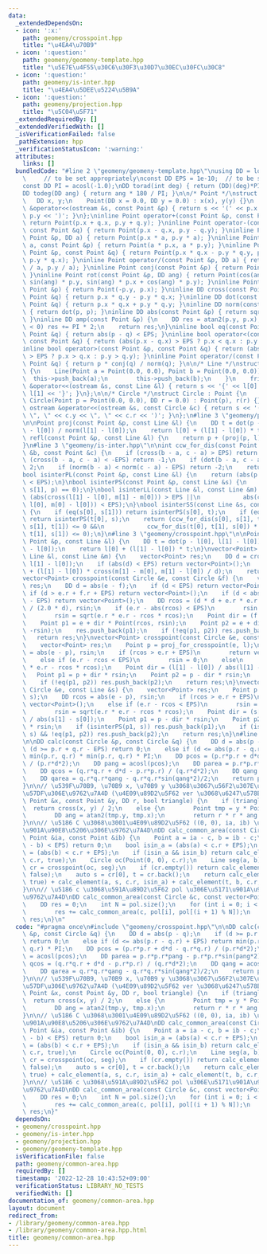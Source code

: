 ```yaml
---
data:
  _extendedDependsOn:
  - icon: ':x:'
    path: geomeny/crosspoint.hpp
    title: "\u4EA4\u70B9"
  - icon: ':question:'
    path: geomeny/geomeny-template.hpp
    title: "\u5E7E\u4F55\u30C6\u30F3\u30D7\u30EC\u30FC\u30C8"
  - icon: ':question:'
    path: geomeny/is-inter.hpp
    title: "\u4EA4\u5DEE\u5224\u5B9A"
  - icon: ':question:'
    path: geomeny/projection.hpp
    title: "\u5C04\u5F71"
  _extendedRequiredBy: []
  _extendedVerifiedWith: []
  _isVerificationFailed: false
  _pathExtension: hpp
  _verificationStatusIcon: ':warning:'
  attributes:
    links: []
  bundledCode: "#line 2 \"geomeny/geomeny-template.hpp\"\nusing DD = long double;\
    \     // to be set appropriately\nconst DD EPS = 1e-10;  // to be set appropriately\n\
    const DD PI = acosl(-1.0);\nDD torad(int deg) { return (DD)(deg)*PI / 180; }\n\
    DD todeg(DD ang) { return ang * 180 / PI; }\n\n/* Point */\nstruct Point {\n \
    \   DD x, y;\n    Point(DD x = 0.0, DD y = 0.0) : x(x), y(y) {}\n    friend ostream\
    \ &operator<<(ostream &s, const Point &p) { return s << '(' << p.x << \", \" <<\
    \ p.y << ')'; }\n};\ninline Point operator+(const Point &p, const Point &q) {\
    \ return Point(p.x + q.x, p.y + q.y); }\ninline Point operator-(const Point &p,\
    \ const Point &q) { return Point(p.x - q.x, p.y - q.y); }\ninline Point operator*(const\
    \ Point &p, DD a) { return Point(p.x * a, p.y * a); }\ninline Point operator*(DD\
    \ a, const Point &p) { return Point(a * p.x, a * p.y); }\ninline Point operator*(const\
    \ Point &p, const Point &q) { return Point(p.x * q.x - p.y * q.y, p.x * q.y +\
    \ p.y * q.x); }\ninline Point operator/(const Point &p, DD a) { return Point(p.x\
    \ / a, p.y / a); }\ninline Point conj(const Point &p) { return Point(p.x, -p.y);\
    \ }\ninline Point rot(const Point &p, DD ang) { return Point(cos(ang) * p.x -\
    \ sin(ang) * p.y, sin(ang) * p.x + cos(ang) * p.y); }\ninline Point rot90(const\
    \ Point &p) { return Point(-p.y, p.x); }\ninline DD cross(const Point &p, const\
    \ Point &q) { return p.x * q.y - p.y * q.x; }\ninline DD dot(const Point &p, const\
    \ Point &q) { return p.x * q.x + p.y * q.y; }\ninline DD norm(const Point &p)\
    \ { return dot(p, p); }\ninline DD abs(const Point &p) { return sqrt(dot(p, p));\
    \ }\ninline DD amp(const Point &p) {\n    DD res = atan2(p.y, p.x);\n    if (res\
    \ < 0) res += PI * 2;\n    return res;\n}\ninline bool eq(const Point &p, const\
    \ Point &q) { return abs(p - q) < EPS; }\ninline bool operator<(const Point &p,\
    \ const Point &q) { return (abs(p.x - q.x) > EPS ? p.x < q.x : p.y < q.y); }\n\
    inline bool operator>(const Point &p, const Point &q) { return (abs(p.x - q.x)\
    \ > EPS ? p.x > q.x : p.y > q.y); }\ninline Point operator/(const Point &p, const\
    \ Point &q) { return p * conj(q) / norm(q); }\n\n/* Line */\nstruct Line : vector<Point>\
    \ {\n    Line(Point a = Point(0.0, 0.0), Point b = Point(0.0, 0.0)) {\n      \
    \  this->push_back(a);\n        this->push_back(b);\n    }\n    friend ostream\
    \ &operator<<(ostream &s, const Line &l) { return s << '{' << l[0] << \", \" <<\
    \ l[1] << '}'; }\n};\n\n/* Circle */\nstruct Circle : Point {\n    DD r;\n   \
    \ Circle(Point p = Point(0.0, 0.0), DD r = 0.0) : Point(p), r(r) {}\n    friend\
    \ ostream &operator<<(ostream &s, const Circle &c) { return s << '(' << c.x <<\
    \ \", \" << c.y << \", \" << c.r << ')'; }\n};\n#line 3 \"geomeny/projection.hpp\"\
    \n\nPoint proj(const Point &p, const Line &l) {\n    DD t = dot(p - l[0], l[1]\
    \ - l[0]) / norm(l[1] - l[0]);\n    return l[0] + (l[1] - l[0]) * t;\n}\nPoint\
    \ refl(const Point &p, const Line &l) {\n    return p + (proj(p, l) - p) * 2;\n\
    }\n#line 3 \"geomeny/is-inter.hpp\"\n\nint ccw_for_dis(const Point &a, const Point\
    \ &b, const Point &c) {\n    if (cross(b - a, c - a) > EPS) return 1;\n    if\
    \ (cross(b - a, c - a) < -EPS) return -1;\n    if (dot(b - a, c - a) < -EPS) return\
    \ 2;\n    if (norm(b - a) < norm(c - a) - EPS) return -2;\n    return 0;\n}\n\
    bool isinterPL(const Point &p, const Line &l) {\n    return (abs(p - proj(p, l))\
    \ < EPS);\n}\nbool isinterPS(const Point &p, const Line &s) {\n    return (ccw_for_dis(s[0],\
    \ s[1], p) == 0);\n}\nbool isinterLL(const Line &l, const Line &m) {\n    return\
    \ (abs(cross(l[1] - l[0], m[1] - m[0])) > EPS ||\n            abs(cross(l[1] -\
    \ l[0], m[0] - l[0])) < EPS);\n}\nbool isinterSS(const Line &s, const Line &t)\
    \ {\n    if (eq(s[0], s[1])) return isinterPS(s[0], t);\n    if (eq(t[0], t[1]))\
    \ return isinterPS(t[0], s);\n    return (ccw_for_dis(s[0], s[1], t[0]) * ccw_for_dis(s[0],\
    \ s[1], t[1]) <= 0 &&\n            ccw_for_dis(t[0], t[1], s[0]) * ccw_for_dis(t[0],\
    \ t[1], s[1]) <= 0);\n}\n#line 3 \"geomeny/crosspoint.hpp\"\n\nPoint proj_for_crosspoint(const\
    \ Point &p, const Line &l) {\n    DD t = dot(p - l[0], l[1] - l[0]) / norm(l[1]\
    \ - l[0]);\n    return l[0] + (l[1] - l[0]) * t;\n}\nvector<Point> crosspoint(const\
    \ Line &l, const Line &m) {\n    vector<Point> res;\n    DD d = cross(m[1] - m[0],\
    \ l[1] - l[0]);\n    if (abs(d) < EPS) return vector<Point>();\n    res.push_back(l[0]\
    \ + (l[1] - l[0]) * cross(m[1] - m[0], m[1] - l[0]) / d);\n    return res;\n}\n\
    vector<Point> crosspoint(const Circle &e, const Circle &f) {\n    vector<Point>\
    \ res;\n    DD d = abs(e - f);\n    if (d < EPS) return vector<Point>();\n   \
    \ if (d > e.r + f.r + EPS) return vector<Point>();\n    if (d < abs(e.r - f.r)\
    \ - EPS) return vector<Point>();\n    DD rcos = (d * d + e.r * e.r - f.r * f.r)\
    \ / (2.0 * d), rsin;\n    if (e.r - abs(rcos) < EPS)\n        rsin = 0;\n    else\n\
    \        rsin = sqrt(e.r * e.r - rcos * rcos);\n    Point dir = (f - e) / d;\n\
    \    Point p1 = e + dir * Point(rcos, rsin);\n    Point p2 = e + dir * Point(rcos,\
    \ -rsin);\n    res.push_back(p1);\n    if (!eq(p1, p2)) res.push_back(p2);\n \
    \   return res;\n}\nvector<Point> crosspoint(const Circle &e, const Line &l) {\n\
    \    vector<Point> res;\n    Point p = proj_for_crosspoint(e, l);\n    DD rcos\
    \ = abs(e - p), rsin;\n    if (rcos > e.r + EPS)\n        return vector<Point>();\n\
    \    else if (e.r - rcos < EPS)\n        rsin = 0;\n    else\n        rsin = sqrt(e.r\
    \ * e.r - rcos * rcos);\n    Point dir = (l[1] - l[0]) / abs(l[1] - l[0]);\n \
    \   Point p1 = p + dir * rsin;\n    Point p2 = p - dir * rsin;\n    res.push_back(p1);\n\
    \    if (!eq(p1, p2)) res.push_back(p2);\n    return res;\n}\nvector<Point> crosspoint(const\
    \ Circle &e, const Line &s) {\n    vector<Point> res;\n    Point p = proj_for_crosspoint(e,\
    \ s);\n    DD rcos = abs(e - p), rsin;\n    if (rcos > e.r + EPS)\n        return\
    \ vector<Point>();\n    else if (e.r - rcos < EPS)\n        rsin = 0;\n    else\n\
    \        rsin = sqrt(e.r * e.r - rcos * rcos);\n    Point dir = (s[1] - s[0])\
    \ / abs(s[1] - s[0]);\n    Point p1 = p - dir * rsin;\n    Point p2 = p + dir\
    \ * rsin;\n    if (isinterPS(p1, s)) res.push_back(p1);\n    if (isinterPS(p2,\
    \ s) && !eq(p1, p2)) res.push_back(p2);\n    return res;\n}\n#line 3 \"geomeny/common-area.hpp\"\
    \n\nDD calc(const Circle &p, const Circle &q) {\n    DD d = abs(p - q);\n    if\
    \ (d >= p.r + q.r - EPS) return 0;\n    else if (d <= abs(p.r - q.r) + EPS) return\
    \ min(p.r, q.r) * min(p.r, q.r) * PI;\n    DD pcos = (p.r*p.r + d*d - q.r*q.r)\
    \ / (p.r*d*2);\n    DD pang = acosl(pcos);\n    DD parea = p.r*p.r*pang - p.r*p.r*sin(pang*2)/2;\n\
    \    DD qcos = (q.r*q.r + d*d - p.r*p.r) / (q.r*d*2);\n    DD qang = acosl(qcos);\n\
    \    DD qarea = q.r*q.r*qang - q.r*q.r*sin(qang*2)/2;\n    return parea + qarea;\n\
    }\n\n// \u539F\u70B9, \u70B9 x, \u70B9 y \u3068\u3067\u56F2\u307E\u308C\u308B\u9818\
    \u57DF\u306E\u9762\u7A4D (\u4E09\u89D2\u5F62 ver \u3068\u6247\u578B ver)\nDD calc_element(const\
    \ Point &x, const Point &y, DD r, bool triangle) {\n    if (triangle)\n      \
    \  return cross(x, y) / 2;\n    else {\n        Point tmp = y * Point(x.x, -x.y);\n\
    \        DD ang = atan2(tmp.y, tmp.x);\n        return r * r * ang / 2;\n    }\n\
    }\n\n// \u5186 C \u3068\u3001\u4E09\u89D2\u5F62 ((0, 0), ia, ib) \u3068\u306E\u5171\
    \u901A\u90E8\u5206\u306E\u9762\u7A4D\nDD calc_common_area(const Circle &c, const\
    \ Point &ia, const Point &ib) {\n    Point a = ia - c, b = ib - c;\n    if (abs(a\
    \ - b) < EPS) return 0;\n    bool isin_a = (abs(a) < c.r + EPS);\n    bool isin_b\
    \ = (abs(b) < c.r + EPS);\n    if (isin_a && isin_b) return calc_element(a, b,\
    \ c.r, true);\n    Circle oc(Point(0, 0), c.r);\n    Line seg(a, b);\n    auto\
    \ cr = crosspoint(oc, seg);\n    if (cr.empty()) return calc_element(a, b, c.r,\
    \ false);\n    auto s = cr[0], t = cr.back();\n    return calc_element(s, t, c.r,\
    \ true) + calc_element(a, s, c.r, isin_a) + calc_element(t, b, c.r, isin_b);\n\
    }\n\n// \u5186 c \u3068\u591A\u89D2\u5F62 pol \u306E\u5171\u901A\u90E8\u5206\u306E\
    \u9762\u7A4D\nDD calc_common_area(const Circle &c, const vector<Point> &pol) {\n\
    \    DD res = 0;\n    int N = pol.size();\n    for (int i = 0; i < N; ++i) {\n\
    \        res += calc_common_area(c, pol[i], pol[(i + 1) % N]);\n    }\n    return\
    \ res;\n}\n"
  code: "#pragma once\n#include \"geomeny/crosspoint.hpp\"\n\nDD calc(const Circle\
    \ &p, const Circle &q) {\n    DD d = abs(p - q);\n    if (d >= p.r + q.r - EPS)\
    \ return 0;\n    else if (d <= abs(p.r - q.r) + EPS) return min(p.r, q.r) * min(p.r,\
    \ q.r) * PI;\n    DD pcos = (p.r*p.r + d*d - q.r*q.r) / (p.r*d*2);\n    DD pang\
    \ = acosl(pcos);\n    DD parea = p.r*p.r*pang - p.r*p.r*sin(pang*2)/2;\n    DD\
    \ qcos = (q.r*q.r + d*d - p.r*p.r) / (q.r*d*2);\n    DD qang = acosl(qcos);\n\
    \    DD qarea = q.r*q.r*qang - q.r*q.r*sin(qang*2)/2;\n    return parea + qarea;\n\
    }\n\n// \u539F\u70B9, \u70B9 x, \u70B9 y \u3068\u3067\u56F2\u307E\u308C\u308B\u9818\
    \u57DF\u306E\u9762\u7A4D (\u4E09\u89D2\u5F62 ver \u3068\u6247\u578B ver)\nDD calc_element(const\
    \ Point &x, const Point &y, DD r, bool triangle) {\n    if (triangle)\n      \
    \  return cross(x, y) / 2;\n    else {\n        Point tmp = y * Point(x.x, -x.y);\n\
    \        DD ang = atan2(tmp.y, tmp.x);\n        return r * r * ang / 2;\n    }\n\
    }\n\n// \u5186 C \u3068\u3001\u4E09\u89D2\u5F62 ((0, 0), ia, ib) \u3068\u306E\u5171\
    \u901A\u90E8\u5206\u306E\u9762\u7A4D\nDD calc_common_area(const Circle &c, const\
    \ Point &ia, const Point &ib) {\n    Point a = ia - c, b = ib - c;\n    if (abs(a\
    \ - b) < EPS) return 0;\n    bool isin_a = (abs(a) < c.r + EPS);\n    bool isin_b\
    \ = (abs(b) < c.r + EPS);\n    if (isin_a && isin_b) return calc_element(a, b,\
    \ c.r, true);\n    Circle oc(Point(0, 0), c.r);\n    Line seg(a, b);\n    auto\
    \ cr = crosspoint(oc, seg);\n    if (cr.empty()) return calc_element(a, b, c.r,\
    \ false);\n    auto s = cr[0], t = cr.back();\n    return calc_element(s, t, c.r,\
    \ true) + calc_element(a, s, c.r, isin_a) + calc_element(t, b, c.r, isin_b);\n\
    }\n\n// \u5186 c \u3068\u591A\u89D2\u5F62 pol \u306E\u5171\u901A\u90E8\u5206\u306E\
    \u9762\u7A4D\nDD calc_common_area(const Circle &c, const vector<Point> &pol) {\n\
    \    DD res = 0;\n    int N = pol.size();\n    for (int i = 0; i < N; ++i) {\n\
    \        res += calc_common_area(c, pol[i], pol[(i + 1) % N]);\n    }\n    return\
    \ res;\n}"
  dependsOn:
  - geomeny/crosspoint.hpp
  - geomeny/is-inter.hpp
  - geomeny/projection.hpp
  - geomeny/geomeny-template.hpp
  isVerificationFile: false
  path: geomeny/common-area.hpp
  requiredBy: []
  timestamp: '2022-12-28 10:43:52+09:00'
  verificationStatus: LIBRARY_NO_TESTS
  verifiedWith: []
documentation_of: geomeny/common-area.hpp
layout: document
redirect_from:
- /library/geomeny/common-area.hpp
- /library/geomeny/common-area.hpp.html
title: geomeny/common-area.hpp
---
```

